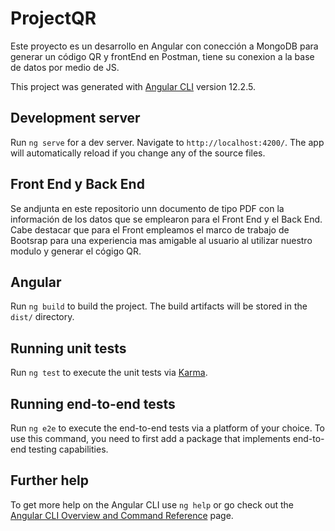 # ProjectQR

Este proyecto es un desarrollo en Angular con conección a MongoDB para generar un código QR y frontEnd en Postman, tiene su conexion a la base de datos por medio de JS.

This project was generated with [Angular CLI](https://github.com/angular/angular-cli) version 12.2.5.

## Development server

Run `ng serve` for a dev server. Navigate to `http://localhost:4200/`. The app will automatically reload if you change any of the source files.

##  Front End y Back End

Se andjunta en este repositorio unn documento de tipo PDF con la información de los datos que se emplearon para el Front End y el Back End. Cabe destacar que para el Front empleamos  el marco de trabajo de Bootsrap para una experiencia mas amigable al usuario al utilizar nuestro modulo y generar el cógigo QR.

##  Angular

Run `ng build` to build the project. The build artifacts will be stored in the `dist/` directory.

## Running unit tests

Run `ng test` to execute the unit tests via [Karma](https://karma-runner.github.io).

## Running end-to-end tests

Run `ng e2e` to execute the end-to-end tests via a platform of your choice. To use this command, you need to first add a package that implements end-to-end testing capabilities.

## Further help

To get more help on the Angular CLI use `ng help` or go check out the [Angular CLI Overview and Command Reference](https://angular.io/cli) page.
